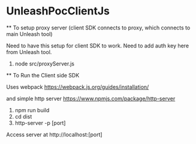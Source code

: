 # UnleashPocClientJs

** To setup proxy server (client SDK connects to proxy, which connects to main Unleash tool)

Need to have this setup for client SDK to work. Need to add auth key here from Unleash tool.

1. node src/proxyServer.js

** To Run the Client side SDK

Uses webpack
https://webpack.js.org/guides/installation/

and simple http server
https://www.npmjs.com/package/http-server

1. npm run build
2. cd dist
3. http-server -p [port]

Access server at http://localhost:[port]
